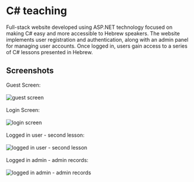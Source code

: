 # C# teaching

Full-stack website developed using ASP.NET technology focused on making C# easy and more accessible to Hebrew speakers. The website implements user registration and authentication, along with an admin panel for managing user accounts. Once logged in, users gain access to a series of C# lessons presented in Hebrew.

## Screenshots
Guest Screen:<br>
<br>
![guest screen](https://github.com/idan-gur1/Computer-Science-Final-Y-Project/assets/100964505/577f1a18-a11a-4996-9e20-35cb0e69c478)
<br>
<br>
Login Screen:<br>
<br>
![login screen](https://github.com/idan-gur1/Computer-Science-Final-Y-Project/assets/100964505/68ef6f85-f9dc-4cef-b406-ad1e39886e42)
<br>
<br>
Logged in user - second lesson:<br>
<br>
![logged in user - second lesson](https://github.com/idan-gur1/Computer-Science-Final-Y-Project/assets/100964505/5bb37c60-c1cf-4387-b7c0-281a8986f6ee)
<br>
<br>
Logged in admin - admin records:<br>
<br>
![logged in admin - admin records](https://github.com/idan-gur1/Computer-Science-Final-Y-Project/assets/100964505/51a33da6-446d-42eb-8a97-e2670e81bbcd)
<br>
<br>

